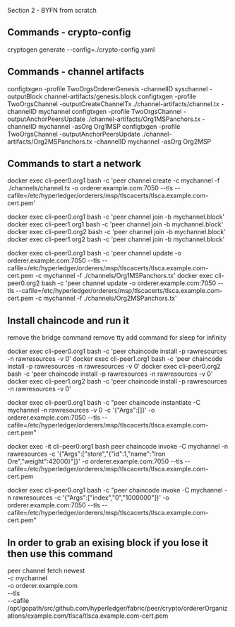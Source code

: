 Section 2 - BYFN from scratch

## Commands - crypto-config
cryptogen generate --config=./crypto-config.yaml

## Commands - channel artifacts
configtxgen -profile TwoOrgsOrdererGenesis -channelID syschannel -outputBlock channel-artifacts/genesis.block
configtxgen -profile TwoOrgsChannel -outputCreateChannelTx ./channel-artifacts/channel.tx -channelID mychannel
configtxgen -profile TwoOrgsChannel -outputAnchorPeersUpdate ./channel-artifacts/Org1MSPanchors.tx -channelID mychannel -asOrg Org1MSP
configtxgen -profile TwoOrgsChannel -outputAnchorPeersUpdate ./channel-artifacts/Org2MSPanchors.tx -channelID mychannel -asOrg Org2MSP








## Commands to start a network
docker exec cli-peer0.org1 bash -c 'peer channel create -c mychannel -f ./channels/channel.tx -o orderer.example.com:7050 --tls --cafile=/etc/hyperledger/orderers/msp/tlscacerts/tlsca.example.com-cert.pem'



docker exec cli-peer0.org1 bash -c 'peer channel join -b mychannel.block'
docker exec cli-peer1.org1 bash -c 'peer channel join -b mychannel.block'
docker exec cli-peer0.org2 bash -c 'peer channel join -b mychannel.block'
docker exec cli-peer1.org2 bash -c 'peer channel join -b mychannel.block'


docker exec cli-peer0.org1 bash -c 'peer channel update -o orderer.example.com:7050 --tls --cafile=/etc/hyperledger/orderers/msp/tlscacerts/tlsca.example.com-cert.pem -c mychannel -f ./channels/Org1MSPanchors.tx'
docker exec cli-peer0.org2 bash -c 'peer channel update -o orderer.example.com:7050 --tls --cafile=/etc/hyperledger/orderers/msp/tlscacerts/tlsca.example.com-cert.pem -c mychannel -f ./channels/Org2MSPanchors.tx'



## Install chaincode and run it
remove the bridge command
remove tty
add command for sleep for infinity




docker exec cli-peer0.org1 bash -c 'peer chaincode install -p rawresources -n rawresources -v 0'
docker exec cli-peer1.org1 bash -c 'peer chaincode install -p rawresources -n rawresources -v 0'
docker exec cli-peer0.org2 bash -c 'peer chaincode install -p rawresources -n rawresources -v 0'
docker exec cli-peer1.org2 bash -c 'peer chaincode install -p rawresources -n rawresources -v 0'



docker exec cli-peer0.org1 bash -c "peer chaincode instantiate -C mychannel -n rawresources -v 0 -c '{\"Args\":[]}' -o orderer.example.com:7050 --tls --cafile=/etc/hyperledger/orderers/msp/tlscacerts/tlsca.example.com-cert.pem"


docker exec -it cli-peer0.org1 bash
peer chaincode invoke -C mychannel -n rawresources -c '{"Args":["store","{\"id\":1,\"name\":\"Iron Ore\",\"weight\":42000}"]}' -o orderer.example.com:7050 --tls --cafile=/etc/hyperledger/orderers/msp/tlscacerts/tlsca.example.com-cert.pem


docker exec cli-peer0.org1 bash -c "peer chaincode invoke -C mychannel -n rawresources -c '{\"Args\":[\"index\",\"0\",\"1000000\"]}' -o orderer.example.com:7050 --tls --cafile=/etc/hyperledger/orderers/msp/tlscacerts/tlsca.example.com-cert.pem"


















## In order to grab an exising block if you lose it then use this command
peer channel fetch newest \
    -c mychannel \
    -o orderer.example.com \
    --tls  \
    --cafile /opt/gopath/src/github.com/hyperledger/fabric/peer/crypto/ordererOrganizations/example.com/tlsca/tlsca.example.com-cert.pem

